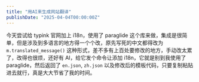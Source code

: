 ```yaml
---
title: "用AI来生成网站翻译"
publishDate: "2025-04-04T00:00:00Z"
---
```


今天尝试给 typink 官网加上 i18n，使用了 paraglide 这个库来做，集成是很简单，但是涉及到多语言的地方得一个个改，原先写死的中文都得改为 `m.translated_message()` 这种形式，差不多有上百处要修改的地方，手动改太累了，改得也很烦，还好有 AI，给它发个命令让添加 i18n，它就是别到我使用了 paraglide，然后返回了 `en.json`, `zh.json` 以及修改后的模板代码，只要复制粘贴进去就行，真是大大节省了我的时间。
